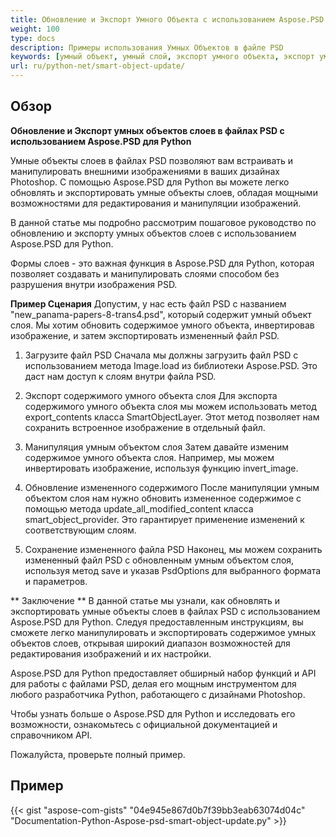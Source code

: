 ```yaml
---
title: Обновление и Экспорт Умного Объекта с использованием Aspose.PSD для Python
weight: 100
type: docs
description: Примеры использования Умных Объектов в файле PSD
keywords: [умный объект, умный слой, экспорт умного объекта, экспорт умного слоя, обновление умного объекта, обновление умного слоя, psd api, python, образец кода]
url: ru/python-net/smart-object-update/
---
```


## **Обзор**


**Обновление и Экспорт умных объектов слоев в файлах PSD с использованием Aspose.PSD для Python**

Умные объекты слоев в файлах PSD позволяют вам встраивать и манипулировать внешними изображениями в ваших дизайнах Photoshop. С помощью Aspose.PSD для Python вы можете легко обновлять и экспортировать умные объекты слоев, обладая мощными возможностями для редактирования и манипуляции изображений.

В данной статье мы подробно рассмотрим пошаговое руководство по обновлению и экспорту умных объектов слоев с использованием Aspose.PSD для Python.

Формы слоев - это важная функция в Aspose.PSD для Python, которая позволяет создавать и манипулировать слоями способом без разрушения внутри изображения PSD.

**Пример Сценария**
Допустим, у нас есть файл PSD с названием "new_panama-papers-8-trans4.psd", который содержит умный объект слоя. Мы хотим обновить содержимое умного объекта, инвертировав изображение, и затем экспортировать измененный файл PSD.

1. Загрузите файл PSD
Сначала мы должны загрузить файл PSD с использованием метода Image.load из библиотеки Aspose.PSD. Это даст нам доступ к слоям внутри файла PSD.

2. Экспорт содержимого умного объекта слоя
Для экспорта содержимого умного объекта слоя мы можем использовать метод export_contents класса SmartObjectLayer. Этот метод позволяет нам сохранить встроенное изображение в отдельный файл.

3. Манипуляция умным объектом слоя
Затем давайте изменим содержимое умного объекта слоя. Например, мы можем инвертировать изображение, используя функцию invert_image.

4. Обновление измененного содержимого
После манипуляции умным объектом слоя нам нужно обновить измененное содержимое с помощью метода update_all_modified_content класса smart_object_provider. Это гарантирует применение изменений к соответствующим слоям.

5. Сохранение измененного файла PSD
Наконец, мы можем сохранить измененный файл PSD с обновленным умным объектом слоя, используя метод save и указав PsdOptions для выбранного формата и параметров.

** Заключение **
В данной статье мы узнали, как обновлять и экспортировать умные объекты слоев в файлах PSD с использованием Aspose.PSD для Python. Следуя предоставленным инструкциям, вы сможете легко манипулировать и экспортировать содержимое умных объектов слоев, открывая широкий диапазон возможностей для редактирования изображений и их настройки.

Aspose.PSD для Python предоставляет обширный набор функций и API для работы с файлами PSD, делая его мощным инструментом для любого разработчика Python, работающего с дизайнами Photoshop.

Чтобы узнать больше о Aspose.PSD для Python и исследовать его возможности, ознакомьтесь с официальной документацией и справочником API.

Пожалуйста, проверьте полный пример.

## **Пример**
{{< gist "aspose-com-gists" "04e945e867d0b7f39bb3eab63074d04c" "Documentation-Python-Aspose-psd-smart-object-update.py" >}}
